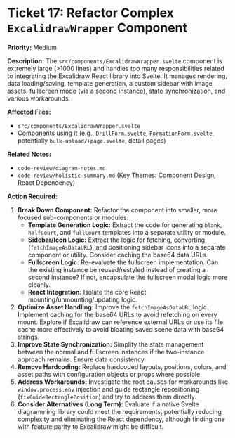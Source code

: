 # Ticket 17: Refactor Complex `ExcalidrawWrapper` Component

**Priority:** Medium

**Description:** The `src/components/ExcalidrawWrapper.svelte` component is extremely large (>1000 lines) and handles too many responsibilities related to integrating the Excalidraw React library into Svelte. It manages rendering, data loading/saving, template generation, a custom sidebar with image assets, fullscreen mode (via a second instance), state synchronization, and various workarounds.

**Affected Files:**

*   `src/components/ExcalidrawWrapper.svelte`
*   Components using it (e.g., `DrillForm.svelte`, `FormationForm.svelte`, potentially `bulk-upload/+page.svelte`, detail pages)

**Related Notes:**

*   `code-review/diagram-notes.md`
*   `code-review/holistic-summary.md` (Key Themes: Component Design, React Dependency)

**Action Required:**

1.  **Break Down Component:** Refactor the component into smaller, more focused sub-components or modules:
    *   **Template Generation Logic:** Extract the code for generating `blank`, `halfCourt`, and `fullCourt` templates into a separate utility or module.
    *   **Sidebar/Icon Logic:** Extract the logic for fetching, converting (`fetchImageAsDataURL`), and positioning sidebar icons into a separate component or utility. Consider caching the base64 data URLs.
    *   **Fullscreen Logic:** Re-evaluate the fullscreen implementation. Can the existing instance be reused/restyled instead of creating a second instance? If not, encapsulate the fullscreen modal logic more cleanly.
    *   **React Integration:** Isolate the core React mounting/unmounting/updating logic.
2.  **Optimize Asset Handling:** Improve the `fetchImageAsDataURL` logic. Implement caching for the base64 URLs to avoid refetching on every mount. Explore if Excalidraw can reference external URLs or use its file cache more effectively to avoid bloating saved scene data with base64 strings.
3.  **Improve State Synchronization:** Simplify the state management between the normal and fullscreen instances if the two-instance approach remains. Ensure data consistency.
4.  **Remove Hardcoding:** Replace hardcoded layouts, positions, colors, and asset paths with configuration objects or props where possible.
5.  **Address Workarounds:** Investigate the root causes for workarounds like `window.process.env` injection and guide rectangle repositioning (`fixGuideRectanglePosition`) and try to address them directly.
6.  **Consider Alternatives (Long Term):** Evaluate if a native Svelte diagramming library could meet the requirements, potentially reducing complexity and eliminating the React dependency, although finding one with feature parity to Excalidraw might be difficult. 